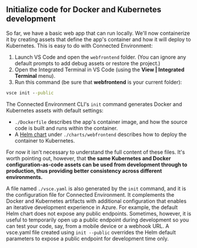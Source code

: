 ## Initialize code for Docker and Kubernetes development
So far, we have a basic web app that can run locally. We'll now containerize it by creating assets that define the app's container and how it will deploy to Kubernetes. This is easy to do with Connected Environment: 

1. Launch VS Code and open the `webfrontend` folder. (You can ignore any default prompts to add debug assets or restore the project.)
1. Open the Integrated Terminal in VS Code (using the **View | Integrated Terminal** menu).
1. Run this command (be sure that **webfrontend** is your current folder):

```cmd
vsce init --public
```

The Connected Environment CLI's ```init``` command generates Docker and Kubernetes assets with default settings:
* `./Dockerfile` describes the app's container image, and how the source code is built and runs within the container.
* A [Helm chart](https://docs.helm.sh) under `./charts/webfrontend` describes how to deploy the container to Kubernetes.

For now it isn't necessary to understand the full content of these files. It's worth pointing out, however, that **the same Kubernetes and Docker configuration-as-code assets can be used from development through to production, thus providing better consistency across different environments.**
 
A file named `./vsce.yaml` is also generated by the `init` command, and it is the configuration file for Connected Environment. It complements the Docker and Kubernetes artifacts with additional configuration that enables an iterative development experience in Azure. For example, the default Helm chart does not expose any public endpoints. Sometimes, however, it is useful to temporarily open up a public endpoint during development so you can test your code, say, from a mobile device or a webhook URL. A vsce.yaml file created using `init --public` overrides the Helm default parameters to expose a public endpoint for development time only.
